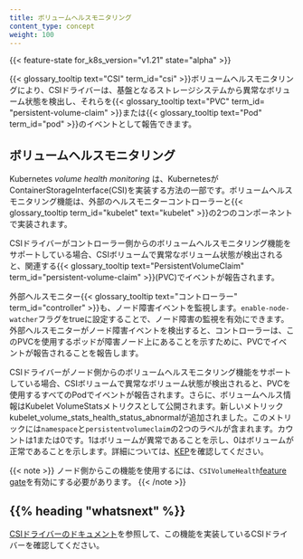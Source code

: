 ```yaml
---
title: ボリュームヘルスモニタリング
content_type: concept
weight: 100
---
```


<!-- overview -->

{{< feature-state for_k8s_version="v1.21" state="alpha" >}}

{{< glossary_tooltip text="CSI" term_id="csi" >}}ボリュームヘルスモニタリングにより、CSIドライバーは、基盤となるストレージシステムから異常なボリューム状態を検出し、それらを{{< glossary_tooltip text="PVC" term_id= "persistent-volume-claim" >}}または{{< glossary_tooltip text="Pod" term_id="pod" >}}のイベントとして報告できます。
<!-- body -->

## ボリュームヘルスモニタリング

Kubernetes _volume health monitoring_ は、KubernetesがContainerStorageInterface(CSI)を実装する方法の一部です。ボリュームヘルスモニタリング機能は、外部のヘルスモニターコントローラーと{{< glossary_tooltip term_id="kubelet" text="kubelet" >}}の2つのコンポーネントで実装されます。

CSIドライバーがコントローラー側からのボリュームヘルスモニタリング機能をサポートしている場合、CSIボリュームで異常なボリューム状態が検出されると、関連する{{< glossary_tooltip text="PersistentVolumeClaim" term_id="persistent-volume-claim" >}}(PVC)でイベントが報告されます。

外部ヘルスモニター{{< glossary_tooltip text="コントローラー" term_id="controller" >}}も、ノード障害イベントを監視します。`enable-node-watcher`フラグをtrueに設定することで、ノード障害の監視を有効にできます。外部ヘルスモニターがノード障害イベントを検出すると、コントローラーは、このPVCを使用するポッドが障害ノード上にあることを示すために、PVCでイベントが報告されることを報告します。

CSIドライバーがノード側からのボリュームヘルスモニタリング機能をサポートしている場合、CSIボリュームで異常なボリューム状態が検出されると、PVCを使用するすべてのPodでイベントが報告されます。さらに、ボリュームヘルス情報はKubelet VolumeStatsメトリクスとして公開されます。新しいメトリックkubelet_volume_stats_health_status_abnormalが追加されました。このメトリックには`namespace`と`persistentvolumeclaim`の2つのラベルが含まれます。カウントは1または0です。1はボリュームが異常であることを示し、0はボリュームが正常であることを示します。詳細については、[KEP](https://github.com/kubernetes/enhancements/tree/master/keps/sig-storage/1432-volume-health-monitor#kubelet-metrics-changes)を確認してください。

{{< note >}}
ノード側からこの機能を使用するには、`CSIVolumeHealth`[feature gate](/ja/docs/reference/command-line-tools-reference/feature-gates/)を有効にする必要があります。
{{< /note >}}

## {{% heading "whatsnext" %}}

[CSIドライバーのドキュメント](https://kubernetes-csi.github.io/docs/drivers.html)を参照して、この機能を実装しているCSIドライバーを確認してください。
